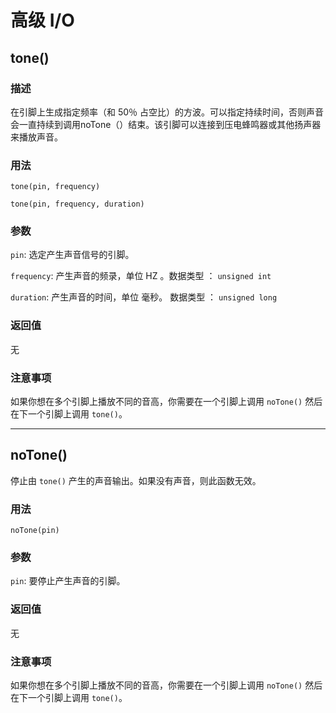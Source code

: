 高级 I/O
=====


## tone()

### 描述


在引脚上生成指定频率（和 50％ 占空比）的方波。可以指定持续时间，否则声音会一直持续到调用noTone（）结束。该引脚可以连接到压电蜂鸣器或其他扬声器来播放声音。

### 用法

`tone(pin, frequency)`

`tone(pin, frequency, duration)`

### 参数

`pin`: 选定产生声音信号的引脚。

`frequency`: 产生声音的频录，单位 HZ 。数据类型 ： `unsigned int`

`duration`: 产生声音的时间，单位 毫秒。 数据类型 ： `unsigned long`

### 返回值

无

### 注意事项

如果你想在多个引脚上播放不同的音高，你需要在一个引脚上调用 `noTone()` 然后在下一个引脚上调用 `tone()`。

-----

## noTone()


停止由 `tone()` 产生的声音输出。如果没有声音，则此函数无效。

### 用法

`noTone(pin)`

### 参数

`pin`: 要停止产生声音的引脚。

### 返回值

无

### 注意事项

如果你想在多个引脚上播放不同的音高，你需要在一个引脚上调用 `noTone()` 然后在下一个引脚上调用 `tone()`。
